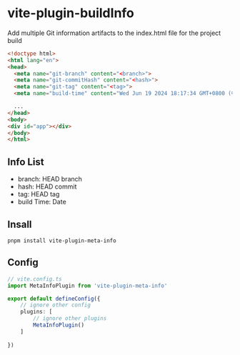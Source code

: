 # vite-plugin-buildInfo

Add multiple Git information artifacts to the index.html file for the project build
```html
<!doctype html>
<html lang="en">
<head>
  <meta name="git-branch" content="<branch>">
  <meta name="git-commitHash" content="<hash>">
  <meta name="git-tag" content="<tag>">
  <meta name="build-time" content="Wed Jun 19 2024 18:17:34 GMT+0800 (中国标准时间)">

  ...
</head>
<body>
<div id="app"></div>
</body>
</html>

```

## Info List

- branch: HEAD branch 
- hash: HEAD commit
- tag: HEAD tag
- build Time: Date

## Insall
```
pnpm install vite-plugin-meta-info
```

## Config
```ts
// vite.config.ts
import MetaInfoPlugin from 'vite-plugin-meta-info'

export default defineConfig({
    // ignore other config
    plugins: [
        // ignore other plugins
        MetaInfoPlugin()
    ]
    
})
```

